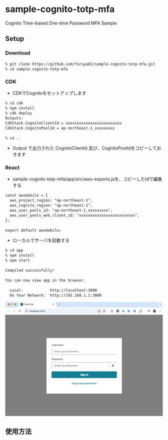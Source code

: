 # sample-cognito-totp-mfa
Cognito Time-based One-time Password MFA Sample

## Setup

### Download

```
% git clone https://github.com/furuya02/sample-cognito-totp-mfa.git
% cd sample-cognito-totp-mfa
```


### CDK

* CDKでCognitoをセットアップします

```
% cd cdk
% npm install
% cdk deploy
Outputs:
CdkStack.CognitoClientId = xxxxxxxxxxxxxxxxxxxxxxxxx
CdkStack.CognitoPoolId = ap-northeast-1_xxxxxxxxx

% cd ..
```

* Output で出力された CognitoClientId 及び、CognitoPoolIdをコピーしておきます


### React

* sample-cognito-totp-mfa/app/src/aws-exports.jsを、コピーしたIdで編集する

```
const awsmobile = {
  aws_project_region: "ap-northeast-1",
  aws_cognito_region: "ap-northeast-1",
  aws_user_pools_id: "ap-northeast-1_xxxxxxxxx",
  aws_user_pools_web_client_id: "xxxxxxxxxxxxxxxxxxxxxxxxx",
};

export default awsmobile;
```
* ローカルでサーバを起動する
 
```
% cd app
% npm install
% npm start

Compiled successfully!

You can now view app in the browser.

  Local:            http://localhost:3000
  On Your Network:  http://192.168.1.1:3000

```

![](images/001.png)

## 使用方法





